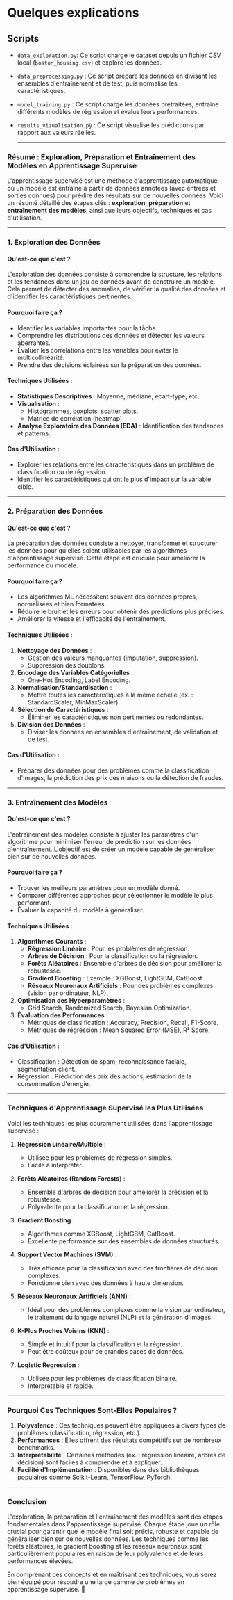 # Quelques explications

## Scripts 

* `data_exploration.py`: Ce script charge le dataset depuis un fichier CSV local (`boston_housing.csv`) et explore les données.

* `data_preprocessing.py` : Ce script prépare les données en divisant les ensembles d'entraînement et de test, puis normalise les caractéristiques.

* `model_training.py` : Ce script charge les données prétraitées, entraîne différents modèles de régression et évalue leurs performances.

* `results_vizualisation.pỳ` : Ce script visualise les prédictions par rapport aux valeurs réelles.

  ---

### **Résumé : Exploration, Préparation et Entraînement des Modèles en Apprentissage Supervisé**

L'apprentissage supervisé est une méthode d'apprentissage automatique où un modèle est entraîné à partir de données annotées (avec entrées et sorties connues) pour prédire des résultats sur de nouvelles données. Voici un résumé détaillé des étapes clés : **exploration**, **préparation** et **entraînement des modèles**, ainsi que leurs objectifs, techniques et cas d'utilisation.

---

### **1. Exploration des Données**

#### **Qu'est-ce que c'est ?**
L'exploration des données consiste à comprendre la structure, les relations et les tendances dans un jeu de données avant de construire un modèle. Cela permet de détecter des anomalies, de vérifier la qualité des données et d'identifier les caractéristiques pertinentes.

#### **Pourquoi faire ça ?**
- Identifier les variables importantes pour la tâche.
- Comprendre les distributions des données et détecter les valeurs aberrantes.
- Évaluer les corrélations entre les variables pour éviter le multicollinéarité.
- Prendre des décisions éclairées sur la préparation des données.

#### **Techniques Utilisées :**
- **Statistiques Descriptives** : Moyenne, médiane, écart-type, etc.
- **Visualisation** :
  - Histogrammes, boxplots, scatter plots.
  - Matrice de corrélation (heatmap).
- **Analyse Exploratoire des Données (EDA)** : Identification des tendances et patterns.

#### **Cas d'Utilisation :**
- Explorer les relations entre les caractéristiques dans un problème de classification ou de régression.
- Identifier les caractéristiques qui ont le plus d'impact sur la variable cible.

---

### **2. Préparation des Données**

#### **Qu'est-ce que c'est ?**
La préparation des données consiste à nettoyer, transformer et structurer les données pour qu'elles soient utilisables par les algorithmes d'apprentissage supervisé. Cette étape est cruciale pour améliorer la performance du modèle.

#### **Pourquoi faire ça ?**
- Les algorithmes ML nécessitent souvent des données propres, normalisées et bien formatées.
- Réduire le bruit et les erreurs pour obtenir des prédictions plus précises.
- Améliorer la vitesse et l'efficacité de l'entraînement.

#### **Techniques Utilisées :**
1. **Nettoyage des Données** :
   - Gestion des valeurs manquantes (imputation, suppression).
   - Suppression des doublons.
2. **Encodage des Variables Catégorielles** :
   - One-Hot Encoding, Label Encoding.
3. **Normalisation/Standardisation** :
   - Mettre toutes les caractéristiques à la même échelle (ex. : StandardScaler, MinMaxScaler).
4. **Sélection de Caractéristiques** :
   - Éliminer les caractéristiques non pertinentes ou redondantes.
5. **Division des Données** :
   - Diviser les données en ensembles d'entraînement, de validation et de test.

#### **Cas d'Utilisation :**
- Préparer des données pour des problèmes comme la classification d'images, la prédiction des prix des maisons ou la détection de fraudes.

---

### **3. Entraînement des Modèles**

#### **Qu'est-ce que c'est ?**
L'entraînement des modèles consiste à ajuster les paramètres d'un algorithme pour minimiser l'erreur de prédiction sur les données d'entraînement. L'objectif est de créer un modèle capable de généraliser bien sur de nouvelles données.

#### **Pourquoi faire ça ?**
- Trouver les meilleurs paramètres pour un modèle donné.
- Comparer différentes approches pour sélectionner le modèle le plus performant.
- Évaluer la capacité du modèle à généraliser.

#### **Techniques Utilisées :**
1. **Algorithmes Courants** :
   - **Régression Linéaire** : Pour les problèmes de régression.
   - **Arbres de Décision** : Pour la classification ou la régression.
   - **Forêts Aléatoires** : Ensemble d'arbres de décision pour améliorer la robustesse.
   - **Gradient Boosting** : Exemple : XGBoost, LightGBM, CatBoost.
   - **Réseaux Neuronaux Artificiels** : Pour des problèmes complexes (vision par ordinateur, NLP).
2. **Optimisation des Hyperparamètres** :
   - Grid Search, Randomized Search, Bayesian Optimization.
3. **Évaluation des Performances** :
   - Métriques de classification : Accuracy, Precision, Recall, F1-Score.
   - Métriques de régression : Mean Squared Error (MSE), R² Score.

#### **Cas d'Utilisation :**
- Classification : Détection de spam, reconnaissance faciale, segmentation client.
- Régression : Prédiction des prix des actions, estimation de la consommation d'énergie.

---

### **Techniques d'Apprentissage Supervisé les Plus Utilisées**

Voici les techniques les plus couramment utilisées dans l'apprentissage supervisé :

1. **Régression Linéaire/Multiple** :
   - Utilisée pour les problèmes de régression simples.
   - Facile à interpréter.

2. **Forêts Aléatoires (Random Forests)** :
   - Ensemble d'arbres de décision pour améliorer la précision et la robustesse.
   - Polyvalente pour la classification et la régression.

3. **Gradient Boosting** :
   - Algorithmes comme XGBoost, LightGBM, CatBoost.
   - Excellente performance sur des ensembles de données structurés.

4. **Support Vector Machines (SVM)** :
   - Très efficace pour la classification avec des frontières de décision complexes.
   - Fonctionne bien avec des données à haute dimension.

5. **Réseaux Neuronaux Artificiels (ANN)** :
   - Idéal pour des problèmes complexes comme la vision par ordinateur, le traitement du langage naturel (NLP) et la génération d'images.

6. **K-Plus Proches Voisins (KNN)** :
   - Simple et intuitif pour la classification et la régression.
   - Peut être coûteux pour de grandes bases de données.

7. **Logistic Regression** :
   - Utilisée pour les problèmes de classification binaire.
   - Interprétable et rapide.

---

### **Pourquoi Ces Techniques Sont-Elles Populaires ?**

1. **Polyvalence** : Ces techniques peuvent être appliquées à divers types de problèmes (classification, régression, etc.).
2. **Performances** : Elles offrent des résultats compétitifs sur de nombreux benchmarks.
3. **Interprétabilité** : Certaines méthodes (ex. : régression linéaire, arbres de décision) sont faciles à comprendre et à expliquer.
4. **Facilité d'Implémentation** : Disponibles dans des bibliothèques populaires comme Scikit-Learn, TensorFlow, PyTorch.

---

### **Conclusion**

L'exploration, la préparation et l'entraînement des modèles sont des étapes fondamentales dans l'apprentissage supervisé. Chaque étape joue un rôle crucial pour garantir que le modèle final soit précis, robuste et capable de généraliser bien sur de nouvelles données. Les techniques comme les forêts aléatoires, le gradient boosting et les réseaux neuronaux sont particulièrement populaires en raison de leur polyvalence et de leurs performances élevées.

En comprenant ces concepts et en maîtrisant ces techniques, vous serez bien équipé pour résoudre une large gamme de problèmes en apprentissage supervisé. 🚀
